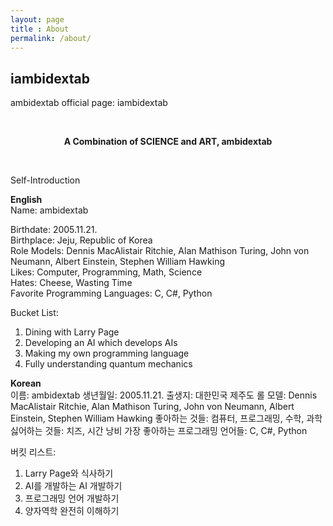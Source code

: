 ```yaml
---
layout: page
title : About
permalink: /about/
---
```


<h2>iambidextab</h2>
<p>ambidextab official page: iambidextab</p>
<br>
<center><p ><strong><span class="manual">A Combination of SCIENCE and ART,</span> ambidextab</strong></p></center>
<br>
<p>Self-Introduction</p>
<div class="manual-post">
  <div class="manual manual-title">
  <strong>English</strong>
  </div>
Name: ambidextab

Birthdate: 2005.11.21.  
Birthplace: Jeju, Republic of Korea  
Role Models: Dennis MacAlistair Ritchie, Alan Mathison Turing, John von Neumann, Albert Einstein, Stephen William Hawking  
Likes: Computer, Programming, Math, Science  
Hates: Cheese, Wasting Time  
Favorite Programming Languages: C, C#, Python  

Bucket List:
1. Dining with Larry Page
2. Developing an AI which develops AIs
3. Making my own programming language
4. Fully understanding quantum mechanics
</div>

<div class="manual-post">
  <div class="manual manual-title">
  <strong>Korean</strong>
  </div>
이름: ambidextab  
생년월일: 2005.11.21.  
출생지: 대한민국 제주도  
롤 모델: Dennis MacAlistair Ritchie, Alan Mathison Turing, John von Neumann, Albert Einstein, Stephen William Hawking  
좋아하는 것들: 컴퓨터, 프로그래밍, 수학, 과학  
싫어하는 것들: 치즈, 시간 낭비  
가장 좋아하는 프로그래밍 언어들: C, C#, Python  

버킷 리스트:
1. Larry Page와 식사하기
2. AI를 개발하는 AI 개발하기
3. 프로그래밍 언어 개발하기
4. 양자역학 완전히 이해하기
</div>

